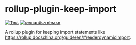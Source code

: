 # rollup-plugin-keep-import

[![Test](https://github.com/WillBooster/rollup-plugin-keep-import/actions/workflows/test.yml/badge.svg)](https://github.com/WillBooster/rollup-plugin-keep-import/actions/workflows/test.yml)
[![semantic-release](https://img.shields.io/badge/%20%20%F0%9F%93%A6%F0%9F%9A%80-semantic--release-e10079.svg)](https://github.com/semantic-release/semantic-release)

A rollup plugin for keeping import statements like https://rollup.docschina.org/guide/en/#renderdynamicimport.
